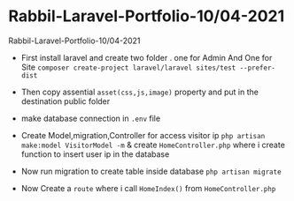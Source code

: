 # Rabbil-Laravel-Portfolio-10/04-2021
 Rabbil-Laravel-Portfolio-10/04-2021


+ First install laravel and create two folder .
one for Admin
And One for Site `composer create-project laravel/laravel sites/test --prefer-dist`

+ Then copy assential `asset(css,js,image)` property and put in the destination public folder

+ make database connection in `.env` file

+ Create Model,migration,Controller for access visitor ip `php artisan make:model VisitorModel -m` & create `HomeController.php` where i create function to insert user ip in the database 

+ Now run migration to create table inside database `php artisan migrate`

+ Now Create a `route` where i call `HomeIndex()` from `HomeController.php`